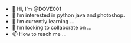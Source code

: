 - 👋 Hi, I’m @DOVE001
- 👀 I’m interested in python java and photoshop.
- 🌱 I’m currently learning ...
- 💞️ I’m looking to collaborate on ...
- 📫 How to reach me ...

<!---
DOVE001/DOVE001 is a ✨ special ✨ repository because its `README.md` (this file) appears on your GitHub profile.
You can click the Preview link to take a look at your changes.
--->
